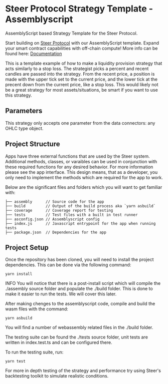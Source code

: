 # Steer Protocol Strategy Template - Assemblyscript
AssemblyScript based Strategy Template for the Steer Protocol.

Start building on [Steer Protocol](https://steer.finance) with our AssemblyScript template. Expand your smart contract capabilities with off-chain compute! More info can be found here: [Documentation](https://docs.steer.finance/steer-apps/writing-an-app)

This is a template example of how to make a liquidity provision strategy that acts similarly to a stop loss. The strategist picks a percent and recent candles are passed into the strategy. From the recent price, a position is made with the upper tick set to the current price, and the lower tick at the precent down from the current price, like a stop loss. This would likely not be a great strategy for most assets/situations, be smart if you want to use this strategy.

## Parameters

This strategy only accepts one parameter from the data connectors: any OHLC type object.

## Project Structure
Apps have three external functions that are used by the Steer system. Additional methods, classes, or varaibles can be used in conjunction with these required functions for any desired behavior. For more information please see the app interface. This design means, that as a developer, you only need to implement the methods which are required for the app to work.

Below are the significant files and folders which you will want to get familiar with:

```
├── assembly      // Source code for the app
├── build         // Output of the build process aka `yarn asbuild`
├── coverage      // Coverage report for testing
├── tests         // Test files with a built in test runner
├── asconfig.json // Assemblyscript config
├── index.js      // Javascript entrypoint for the app when running tests
├── package.json  // Dependencies for the app
```

## Project Setup
Once the repository has been cloned, you will need to install the project dependencies. This can be done via the following command:

```yarn install```

INFO
You will notice that there is a post-install script which will compile the ./assembly source folder and populate the ./build folder. This is done to make it easier to run the tests. We will cover this later.

After making chenges to the assemblyscript code, compile and build the wasm files with the command:

```yarn asbuild```

You will find a number of webassembly related files in the ./build folder.

The testing suite can be found the ./tests source folder, unit tests are written in index.test.ts and can be configured there.

To run the testing suite, run:

```yarn test```

For more in depth testing of the strategy and performance try using Steer's backtesting toolkit to simulate realistic conditions.